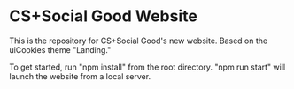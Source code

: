 # CS+Social Good Website
This is the repository for CS+Social Good's new website. Based on the uiCookies theme "Landing." 

To get started, run "npm install" from the root directory. "npm run start" will launch the website from a local server.
